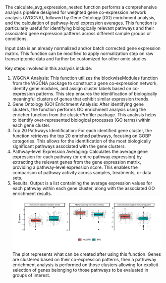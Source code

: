 The calculate_avg_expression_nested function performs a comprehensive analysis pipeline
designed for weighted gene co-expression network analysis (WGCNA), followed by 
Gene Ontology (GO) enrichment analysis, and the calculation of pathway-level expression
averages. This function is particularly useful for identifying biologically relevant pathways
and their associated gene expression patterns across different sample groups or conditions.

Input data is an already normalized and/or batch corrected gene expression matrix. This function can be modified to apply normalization step on raw transcriptomic data and further be customized for other omic studies. 

Key steps involved in this analysis include:
1. WGCNA Analysis: This function utilizes the blockwiseModules function from the WGCNA package
   to construct a gene co-expression network, identify gene modules, and assign cluster labels
   based on co-expression patterns. This step ensures the identification of biologically
   meaningful clusters of genes that exhibit similar expression trends. 
2. Gene Ontology (GO) Enrichment Analysis: After identifying gene clusters, the function performs GO enrichment analysis using the enricher function from the clusterProfiler package. This analysis
helps to identify over-represented biological processes (GO terms) within each gene cluster.
3. Top 20 Pathways Identification: For each identified gene cluster, the function retrieves the top
   20 enriched pathways, focusing on GOBP categories. This allows for the identification of the most
   biologically significant pathways associated with the gene clusters.
4. Pathway-level Expression Averaging: Calculates the average gene expression for each pathway
   (or entire pathway expression) by extracting the relevant genes from the gene expression matrix,
   providing a pathway-level expression score. This enables the comparison of pathway activity
   across samples, treatments, or data sets.
5. Results: Output is a list containing the average expression values for each pathway within each gene cluster, along with the associated GO enrichment results.
![Gene cluster example](zscore_gene_communities.png)
The plot represents what can be created after using this function. Genes are clustered based on their co-expression patterns, then a pathwway enrichment analysis is performed on those clusters allowing for explicit selection of genes belonging to those pathways to be evaluated in groups of interest. 
